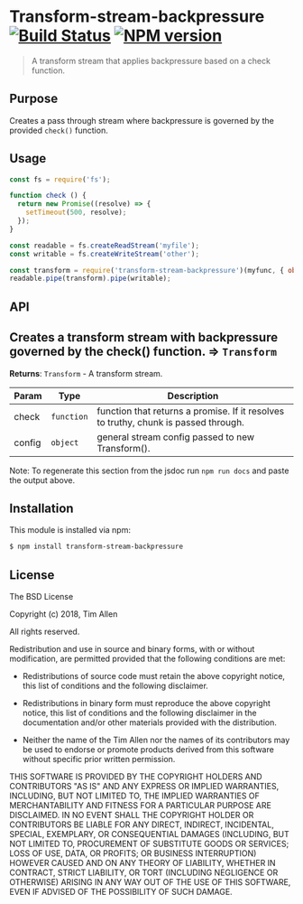 # Transform-stream-backpressure [![Build Status](https://secure.travis-ci.org/noblesamurai/transform-stream-backpressure.png?branch=master)](http://travis-ci.org/noblesamurai/transform-stream-backpressure) [![NPM version](https://badge-me.herokuapp.com/api/npm/transform-stream-backpressure.png)](http://badges.enytc.com/for/npm/transform-stream-backpressure)

> A transform stream that applies backpressure based on a check function.

## Purpose
Creates a pass through stream where backpressure is governed by the provided
`check()` function.

## Usage

```js
const fs = require('fs');

function check () {
  return new Promise((resolve) => {
    setTimeout(500, resolve);
  });
}

const readable = fs.createReadStream('myfile');
const writable = fs.createWriteStream('other');

const transform = require('transform-stream-backpressure')(myfunc, { objectMode: true, highWaterMark: 20 });
readable.pipe(transform).pipe(writable);

```

## API

<a name="module_Creates a transform stream with backpressure governed by the check_new function."></a>

## Creates a transform stream with backpressure governed by the check() function. ⇒ <code>Transform</code>
**Returns**: <code>Transform</code> - A transform stream.

| Param | Type | Description |
| --- | --- | --- |
| check | <code>function</code> | function that returns a promise. If it resolves to truthy, chunk is passed through. |
| config | <code>object</code> | general stream config passed to new Transform(). |


Note: To regenerate this section from the jsdoc run `npm run docs` and paste
the output above.

## Installation

This module is installed via npm:

``` bash
$ npm install transform-stream-backpressure
```
## License

The BSD License

Copyright (c) 2018, Tim Allen

All rights reserved.

Redistribution and use in source and binary forms, with or without modification,
are permitted provided that the following conditions are met:

* Redistributions of source code must retain the above copyright notice, this
  list of conditions and the following disclaimer.

* Redistributions in binary form must reproduce the above copyright notice, this
  list of conditions and the following disclaimer in the documentation and/or
  other materials provided with the distribution.

* Neither the name of the Tim Allen nor the names of its
  contributors may be used to endorse or promote products derived from
  this software without specific prior written permission.

THIS SOFTWARE IS PROVIDED BY THE COPYRIGHT HOLDERS AND CONTRIBUTORS "AS IS" AND
ANY EXPRESS OR IMPLIED WARRANTIES, INCLUDING, BUT NOT LIMITED TO, THE IMPLIED
WARRANTIES OF MERCHANTABILITY AND FITNESS FOR A PARTICULAR PURPOSE ARE
DISCLAIMED. IN NO EVENT SHALL THE COPYRIGHT HOLDER OR CONTRIBUTORS BE LIABLE FOR
ANY DIRECT, INDIRECT, INCIDENTAL, SPECIAL, EXEMPLARY, OR CONSEQUENTIAL DAMAGES
(INCLUDING, BUT NOT LIMITED TO, PROCUREMENT OF SUBSTITUTE GOODS OR SERVICES;
LOSS OF USE, DATA, OR PROFITS; OR BUSINESS INTERRUPTION) HOWEVER CAUSED AND ON
ANY THEORY OF LIABILITY, WHETHER IN CONTRACT, STRICT LIABILITY, OR TORT
(INCLUDING NEGLIGENCE OR OTHERWISE) ARISING IN ANY WAY OUT OF THE USE OF THIS
SOFTWARE, EVEN IF ADVISED OF THE POSSIBILITY OF SUCH DAMAGE.

